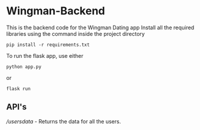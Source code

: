# Wingman-Backend

This is the backend code for the Wingman Dating app
Install all the required libraries using the command inside the project directory


`pip install -r requirements.txt`

To run the flask app, use either 

`python app.py`

or

`flask run`

## API's 

*/usersdata* - Returns the data for all the users.

